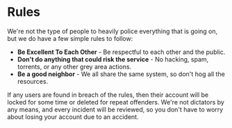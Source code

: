 # Rules

We're not the type of people to heavily police everything that is going on, but we do have a few simple rules to follow:

* **Be Excellent To Each Other** - Be respectful to each other and the public.
* **Don't do anything that could risk the service** - No hacking, spam, torrents, or any other grey area actions.
* **Be a good neighbor** - We all share the same system, so don't hog all the resources.

If any users are found in breach of the rules, then their account will be locked for some time or deleted for repeat offenders. We're not dictators by any means, and every incident will be reviewed, so you don't have to worry about losing your account due to an accident.

